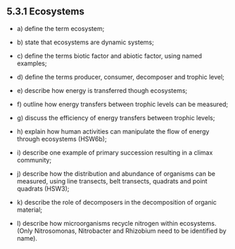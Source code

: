 5.3.1 Ecosystems
---

* a) define the term ecosystem;

* b) state that ecosystems are dynamic systems;

* c) define the terms biotic factor and abiotic factor, using named examples;

* d) define the terms producer, consumer, decomposer and trophic level;

* e) describe how energy is transferred though ecosystems;

* f) outline how energy transfers between trophic levels can be measured;

* g) discuss the efficiency of energy transfers between trophic levels;

* h) explain how human activities can manipulate the flow of energy through ecosystems (HSW6b);

* i) describe one example of primary succession resulting in a climax community;

* j) describe how the distribution and abundance of organisms can be measured, using line transects, belt transects, quadrats and point quadrats (HSW3);

* k) describe the role of decomposers in the decomposition of organic material;

* l) describe how microorganisms recycle nitrogen within ecosystems. (Only Nitrosomonas, Nitrobacter and Rhizobium need to be identified by name).
